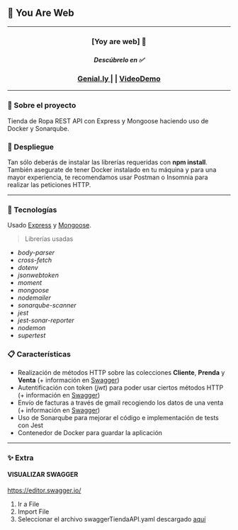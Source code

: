 ## 💐 You Are Web

  ***

 <div align="center">
    <h3> [Yoy are web] 👕<h3>
    <h5>Descúbrelo en ✅</h5>
    <h3>
        <a href="">
            Genial.ly
        </a>
        <span> | </span>
        <span> | </span>
         <a href="https://youtu.be/EiUUxYZbDI4">
            VideoDemo
        </a>
    </h3>
</div>

***

### 📄 Sobre el proyecto 

Tienda de Ropa REST API con Express y Mongoose haciendo uso de Docker y Sonarqube.

### 🚀 Despliegue

Tan sólo deberás de instalar las librerías requeridas con **npm install**. También asegurate de tener Docker instalado en tu máquina y para una mayor experiencia, te recomendamos usar Postman o Insomnia para realizar las peticiones HTTP.

***

### 🧪 Tecnologías
Usado [Express](https://expressjs.com/es/ "Express") y [Mongoose](https://mongoosejs.com/ "Mongoose Documentation").

> Librerías usadas

* _body-parser_
* _cross-fetch_
* _dotenv_
* _jsonwebtoken_
* _moment_
* _mongoose_
* _nodemailer_
* _sonarqube-scanner_
* _jest_
* _jest-sonar-reporter_
* _nodemon_
* _supertest_

### 📋 Características

- Realización de métodos HTTP sobre las colecciones **Cliente**, **Prenda** y **Venta** (+ información en <a href="https://mega.nz/file/xIYCjBYL#ZPxxm2GTY--KH5RGAfwHUtCxm3IYXBt7t8y-YIbi_ZI">Swagger</a>)
- Autentificación con token (*jwt*) para poder usar ciertos métodos HTTP (+ información en <a href="https://mega.nz/file/xIYCjBYL#ZPxxm2GTY--KH5RGAfwHUtCxm3IYXBt7t8y-YIbi_ZI">Swagger</a>)
- Envío de facturas a través de gmail recogiendo los datos de una venta (+ información en <a href="https://mega.nz/file/xIYCjBYL#ZPxxm2GTY--KH5RGAfwHUtCxm3IYXBt7t8y-YIbi_ZI">Swagger</a>)
- Uso de Sonarqube para mejorar el código e implementación de tests con Jest
- Contenedor de Docker para guardar la aplicación 

***

### **✨** Extra

#### VISUALIZAR SWAGGER

https://editor.swagger.io/

1. Ir a File
2. Import File
3. Seleccionar el archivo swaggerTiendaAPI.yaml descargado <a href="https://mega.nz/file/xIYCjBYL#ZPxxm2GTY--KH5RGAfwHUtCxm3IYXBt7t8y-YIbi_ZI">aquí</a>
